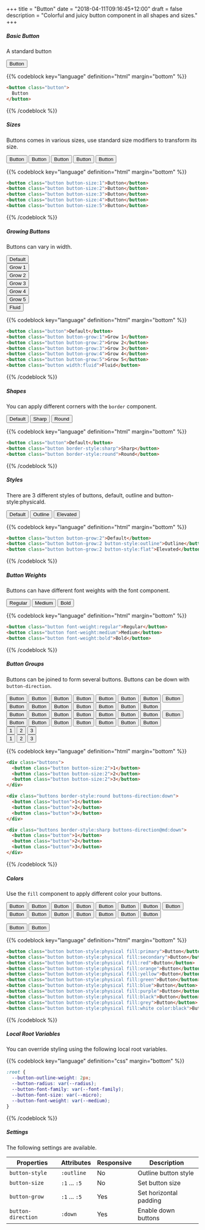 +++
title = "Button"
date = "2018-04-11T09:16:45+12:00"
draft = false
description = "Colorful and juicy button component in all shapes and sizes."
+++

##### Basic Button

A standard button

<button class="button">Button</button>

{{% codeblock key="language" definition="html" margin="bottom" %}}
```html
<button class="button">
  Button
</button>
```
{{% /codeblock %}}

##### Sizes

Buttons comes in various sizes, use standard size modifiers to transform its size.

<div class="margin-bottom:2">
  <button class="button button-size:1">Button</button>
  <button class="button button-size:2">Button</button>
  <button class="button button-size:3">Button</button>
  <button class="button button-size:4">Button</button>
  <button class="button button-size:5">Button</button>
</div>

{{% codeblock key="language" definition="html" margin="bottom" %}}
```html
<button class="button button-size:1">Button</button>
<button class="button button-size:2">Button</button>
<button class="button button-size:3">Button</button>
<button class="button button-size:4">Button</button>
<button class="button button-size:5">Button</button>
```
{{% /codeblock %}}

##### Growing Buttons

Buttons can vary in width.

<div class="distribute-down:1 margin-bottom:2">
  <button class="button">Default</button><br>
  <button class="button button-grow:1">Grow 1</button><br>
  <button class="button button-grow:2">Grow 2</button><br>
  <button class="button button-grow:3">Grow 3</button><br>
  <button class="button button-grow:4">Grow 4</button><br>
  <button class="button button-grow:5">Grow 5</button><br>
  <button class="button width:fluid">Fluid</button>
</div>

{{% codeblock key="language" definition="html" margin="bottom" %}}
```html
<button class="button">Default</button>
<button class="button button-grow:1">Grow 1</button>
<button class="button button-grow:2">Grow 2</button>
<button class="button button-grow:3">Grow 3</button>
<button class="button button-grow:4">Grow 4</button>
<button class="button button-grow:5">Grow 5</button>
<button class="button width:fluid">Fluid</button>
```
{{% /codeblock %}}

##### Shapes

You can apply different corners with the `border` component.

<div class="margin-bottom:2">
  <button class="button">Default</button>
  <button class="button border-style:sharp">Sharp</button>
  <button class="button border-style:round">Round</button>
</div>

{{% codeblock key="language" definition="html" margin="bottom" %}}
```html
<button class="button">Default</button>
<button class="button border-style:sharp">Sharp</button>
<button class="button border-style:round">Round</button>
```
{{% /codeblock %}}

##### Styles

There are 3 different styles of buttons, default, outline and button-style:physicald.

<div class="margin-bottom:2">
  <button class="button button-grow:2">Default</button>
  <button class="button button-grow:2 button-style:outline">Outline</button>
  <button class="button button-grow:2 button-style:flat">Elevated</button>
</div>

{{% codeblock key="language" definition="html" margin="bottom" %}}
```html
<button class="button button-grow:2">Default</button>
<button class="button button-grow:2 button-style:outline">Outline</button>
<button class="button button-grow:2 button-style:flat">Elevated</button>
```
{{% /codeblock %}}

##### Button Weights

Buttons can have different font weights with the font component.

<div class="margin-bottom:2">
  <button class="button font-weight:regular">Regular</button>
  <button class="button font-weight:medium">Medium</button>
  <button class="button font-weight:bold">Bold</button>
</div>

{{% codeblock key="language" definition="html" margin="bottom" %}}
```html
<button class="button font-weight:regular">Regular</button>
<button class="button font-weight:medium">Medium</button>
<button class="button font-weight:bold">Bold</button>
```
{{% /codeblock %}}


##### Button Groups

Buttons can be joined to form several buttons. Buttons can be down with `button-direction`.

<div class="margin-bottom:2">
  <div class="buttons">
    <button class="button fill:red button-style:outline">Button</button>
    <button class="button fill:pink button-style:outline">Button</button>
    <button class="button fill:violet button-style:outline">Button</button>
    <button class="button fill:purple button-style:outline">Button</button>
    <button class="button fill:navy button-style:outline">Button</button>
    <button class="button fill:blue button-style:outline">Button</button>
    <button class="button fill:turqoise button-style:outline">Button</button>
    <button class="button fill:green button-style:outline">Button</button>
    <button class="button fill:lime button-style:outline">Button</button>
    <button class="button fill:yellow button-style:outline">Button</button>
    <button class="button fill:orange button-style:outline">Button</button>
    <button class="button fill:brown button-style:outline">Button</button>
    <button class="button fill:grey button-style:outline">Button</button>
    <button class="button fill:white button-style:outline">Button</button>
    <button class="button fill:black button-style:outline">Button</button>
  </div>
</div>

<div class="margin-bottom:2">
  <div class="buttons">
    <button class="button fill:red">Button</button>
    <button class="button fill:pink">Button</button>
    <button class="button fill:violet">Button</button>
    <button class="button fill:purple">Button</button>
    <button class="button fill:navy">Button</button>
    <button class="button fill:blue">Button</button>
    <button class="button fill:turqoise">Button</button>
    <button class="button fill:green">Button</button>
    <button class="button fill:lime">Button</button>
    <button class="button fill:yellow">Button</button>
    <button class="button fill:orange">Button</button>
    <button class="button fill:brown">Button</button>
    <button class="button fill:grey">Button</button>
    <button class="button fill:white">Button</button>
    <button class="button fill:black">Button</button>
  </div>
</div>

<div class="margin-bottom:2">
  <div class="buttons border-style:round buttons-direction:down">
    <button class="button">1</button>
    <button class="button">2</button>
    <button class="button">3</button>
  </div>
</div>

<div class="margin-bottom:2">
  <div class="buttons border-style:sharp buttons-direction@md:down">
    <button class="button">1</button>
    <button class="button">2</button>
    <button class="button">3</button>
  </div>
</div>

{{% codeblock key="language" definition="html" margin="bottom" %}}
```html
<div class="buttons">
  <button class="button button-size:2">1</button>
  <button class="button button-size:2">2</button>
  <button class="button button-size:2">3</button>
</div>

<div class="buttons border-style:round buttons-direction:down">
  <button class="button">1</button>
  <button class="button">2</button>
  <button class="button">3</button>
</div>

<div class="buttons border-style:sharp buttons-direction@md:down">
  <button class="button">1</button>
  <button class="button">2</button>
  <button class="button">3</button>
</div>
```
{{% /codeblock %}}

##### Colors

Use the `fill` component to apply different color your buttons.

<button class="button button-style:physical fill:red margin-bottom:2">Button</button>
<button class="button button-style:physical fill:pink margin-bottom:2">Button</button>
<button class="button button-style:physical fill:violet margin-bottom:2">Button</button>
<button class="button button-style:physical fill:purple margin-bottom:2">Button</button>
<button class="button button-style:physical fill:navy margin-bottom:2">Button</button>
<button class="button button-style:physical fill:blue margin-bottom:2">Button</button>
<button class="button button-style:physical fill:turqoise margin-bottom:2">Button</button>
<button class="button button-style:physical fill:green margin-bottom:2">Button</button>
<button class="button button-style:physical fill:lime margin-bottom:2">Button</button>
<button class="button button-style:physical fill:yellow margin-bottom:2">Button</button>
<button class="button button-style:physical fill:orange margin-bottom:2">Button</button>
<button class="button button-style:physical fill:brown margin-bottom:2">Button</button>
<button class="button button-style:physical fill:grey margin-bottom:2">Button</button>
<button class="button button-style:physical fill:white margin-bottom:2">Button</button>
<button class="button button-style:physical fill:black margin-bottom:2">Button</button>

<button class="button button-style:physical fill:white button-grow:5 border-style:round color:grey-dark-1 margin-bottom:2">Button</button>
<button class="button button-style:physical fill:blue-light-1 button-grow:5 border-style:round margin-bottom:2">Button</button>

{{% codeblock key="language" definition="html" margin="bottom" %}}
```html
<button class="button button-style:physical fill:primary">Button</button>
<button class="button button-style:physical fill:secondary">Button</button>
<button class="button button-style:physical fill:red">Button</button>
<button class="button button-style:physical fill:orange">Button</button>
<button class="button button-style:physical fill:yellow">Button</button>
<button class="button button-style:physical fill:green">Button</button>
<button class="button button-style:physical fill:blue">Button</button>
<button class="button button-style:physical fill:purple">Button</button>
<button class="button button-style:physical fill:black">Button</button>
<button class="button button-style:physical fill:grey">Button</button>
<button class="button button-style:physical fill:white color:black">Button</button>
```
{{% /codeblock %}}

##### Local Root Variables

You can override styling using the following local root variables.

{{% codeblock key="language" definition="css" margin="bottom" %}}
```css
:root {
  --button-outline-weight: 2px;
  --button-radius: var(--radius);
  --button-font-family: var(--font-family);
  --button-font-size: var(--micro);
  --button-font-weight: var(--medium);
}
```
{{% /codeblock %}}

##### Settings

The following settings are available.

<table class="table width:fluid table:pile">
  <thead>
    <tr>
      <th>
        Properties
      </th>
      <th>
        Attributes
      </th>
      <th>
        Responsive
      </th>
      <th>
        Description
      </th>
    </tr>
  </thead>
  <tr>
    <td data-label="Properties">
      <code>button-style</code>
    </td>
    <td data-label="Attributes">
      <code>:outline</code>
    </td>
    <td data-label="Responsive">
      No
    </td>
    <td class="row:reverse">
      Outline button style
    </td>
  </tr>
  <tr>
    <td data-label="Properties">
      <code>button-size</code>
    </td>
    <td data-label="Attributes">
      <code>:1</code> ... <code>:5</code>
    </td>
    <td data-label="Responsive">
      No
    </td>
    <td class="row:reverse">
      Set button size
    </td>
  </tr>
  <tr>
    <td data-label="Properties">
      <code>button-grow</code>
    </td>
    <td data-label="Attributes">
      <code>:1</code> ... <code>:5</code>
    </td>
    <td data-label="Responsive">
      Yes
    </td>
    <td class="row:reverse">
      Set horizontal padding
    </td>
  </tr>
  <tr>
    <td data-label="Properties">
      <code>button-direction</code>
    </td>
    <td data-label="Attributes">
      <code>:down</code>
    </td>
    <td data-label="Responsive">
      Yes
    </td>
    <td class="row:reverse">
      Enable down buttons
    </td>
  </tr>
</table>
